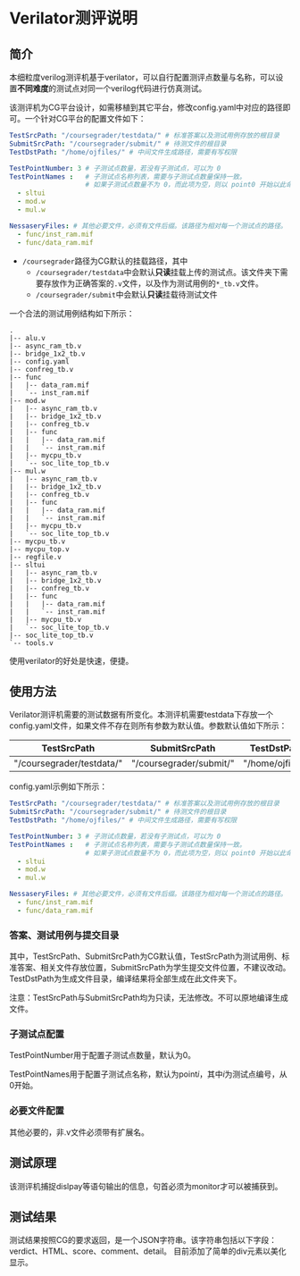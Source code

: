 # Verilator测评说明

## 简介


本细粒度verilog测评机基于verilator，可以自行配置测评点数量与名称，可以设置**不同难度**的测试点对同一个verilog代码进行仿真测试。

该测评机为CG平台设计，如需移植到其它平台，修改config.yaml中对应的路径即可。一个针对CG平台的配置文件如下：

```yaml
TestSrcPath: "/coursegrader/testdata/" # 标准答案以及测试用例存放的根目录
SubmitSrcPath: "/coursegrader/submit/" # 待测文件的根目录
TestDstPath: "/home/ojfiles/" # 中间文件生成路径，需要有写权限

TestPointNumber: 3 # 子测试点数量，若没有子测试点，可以为 0
TestPointNames :   # 子测试点名称列表，需要与子测试点数量保持一致。
                   # 如果子测试点数量不为 0，而此项为空，则以 point0 开始以此命名每个测试点
  - sltui
  - mod.w
  - mul.w

NessaseryFiles: # 其他必要文件，必须有文件后缀。该路径为相对每一个测试点的路径。
  - func/inst_ram.mif
  - func/data_ram.mif
```

- `/coursegrader`路径为CG默认的挂载路径，其中
  - `/coursegrader/testdata`中会默认**只读**挂载上传的测试点。该文件夹下需要存放作为正确答案的`.v`文件，以及作为测试用例的`*_tb.v`文件。
  - `/coursegrader/submit`中会默认**只读**挂载待测试文件

一个合法的测试用例结构如下所示：

```text
.
|-- alu.v
|-- async_ram_tb.v
|-- bridge_1x2_tb.v
|-- config.yaml
|-- confreg_tb.v
|-- func
|   |-- data_ram.mif
|   `-- inst_ram.mif
|-- mod.w
|   |-- async_ram_tb.v
|   |-- bridge_1x2_tb.v
|   |-- confreg_tb.v
|   |-- func
|   |   |-- data_ram.mif
|   |   `-- inst_ram.mif
|   |-- mycpu_tb.v
|   `-- soc_lite_top_tb.v
|-- mul.w
|   |-- async_ram_tb.v
|   |-- bridge_1x2_tb.v
|   |-- confreg_tb.v
|   |-- func
|   |   |-- data_ram.mif
|   |   `-- inst_ram.mif
|   |-- mycpu_tb.v
|   `-- soc_lite_top_tb.v
|-- mycpu_tb.v
|-- mycpu_top.v
|-- regfile.v
|-- sltui
|   |-- async_ram_tb.v
|   |-- bridge_1x2_tb.v
|   |-- confreg_tb.v
|   |-- func
|   |   |-- data_ram.mif
|   |   `-- inst_ram.mif
|   |-- mycpu_tb.v
|   `-- soc_lite_top_tb.v
|-- soc_lite_top_tb.v
`-- tools.v
```

使用verilator的好处是快速，便捷。

## 使用方法

Verilator测评机需要的测试数据有所变化。本测评机需要testdata下存放一个config.yaml文件，如果文件不存在则所有参数为默认值。参数默认值如下所示：

|        TestSrcPath        |      SubmitSrcPath      |   TestDstPath    | TestPointNumber | TestPointNames | NessaseryFiles |
| :-----------------------: | :---------------------: | :--------------: | :-------------: | :------------: | :------------: |
| "/coursegrader/testdata/" | "/coursegrader/submit/" | "/home/ojfiles/" |        0        |       []       |       []       |

config.yaml示例如下所示：

```yaml
TestSrcPath: "/coursegrader/testdata/" # 标准答案以及测试用例存放的根目录
SubmitSrcPath: "/coursegrader/submit/" # 待测文件的根目录
TestDstPath: "/home/ojfiles/" # 中间文件生成路径，需要有写权限

TestPointNumber: 3 # 子测试点数量，若没有子测试点，可以为 0
TestPointNames :   # 子测试点名称列表，需要与子测试点数量保持一致。
                   # 如果子测试点数量不为 0，而此项为空，则以 point0 开始以此命名每个测试点
  - sltui
  - mod.w
  - mul.w

NessaseryFiles: # 其他必要文件，必须有文件后缀。该路径为相对每一个测试点的路径。
  - func/inst_ram.mif
  - func/data_ram.mif
```

### 答案、测试用例与提交目录

其中，TestSrcPath、SubmitSrcPath为CG默认值，TestSrcPath为测试用例、标准答案、相关文件存放位置，SubmitSrcPath为学生提交文件位置，不建议改动。TestDstPath为生成文件目录，编译结果将全部生成在此文件夹下。

注意：TestSrcPath与SubmitSrcPath均为只读，无法修改。不可以原地编译生成文件。

### 子测试点配置

TestPointNumber用于配置子测试点数量，默认为0。

TestPointNames用于配置子测试点名称，默认为point$i$，其中$i$为测试点编号，从0开始。

### 必要文件配置

其他必要的，非.v文件必须带有扩展名。


## 测试原理

该测评机捕捉dislpay等语句输出的信息，句首必须为monitor才可以被捕获到。

## 测试结果

测试结果按照CG的要求返回，是一个JSON字符串。该字符串包括以下字段：verdict、HTML、score、comment、detail。
目前添加了简单的div元素以美化显示。